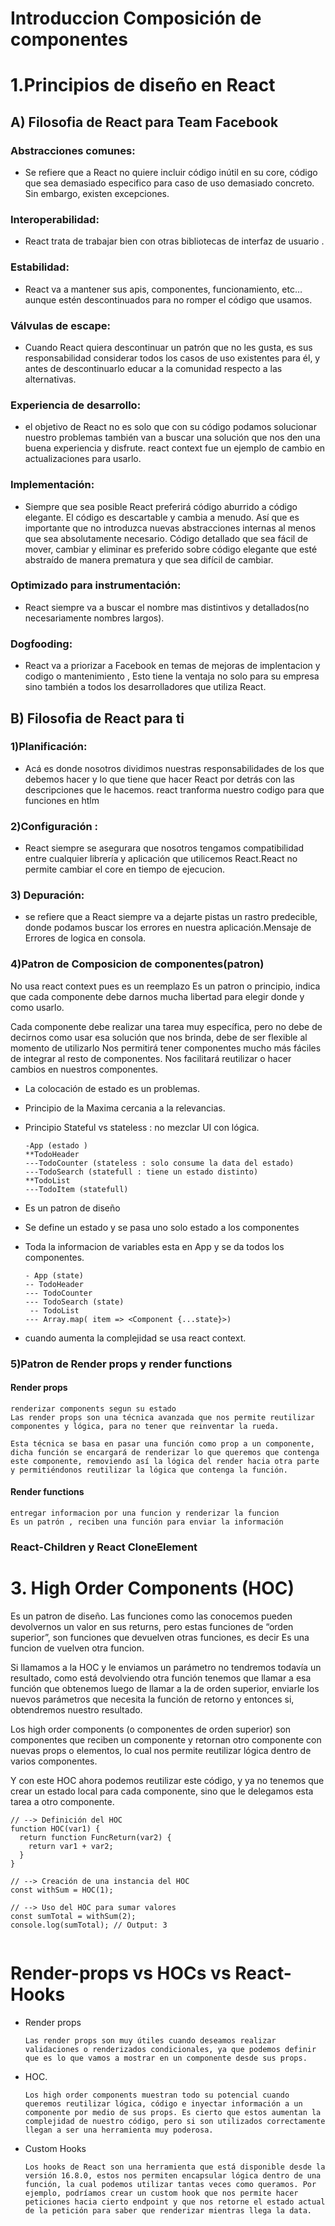 # Introduccion Composición de componentes

# 1.Principios de diseño en React

## A) Filosofia de React para Team Facebook

### Abstracciones comunes:

- Se refiere que a React no quiere incluir código inútil en su core, código que sea demasiado especifico para caso de uso demasiado concreto. Sin embargo, existen excepciones.

### Interoperabilidad:

- React trata de trabajar bien con otras bibliotecas de interfaz de usuario .

### Estabilidad:

- React va a mantener sus apis, componentes, funcionamiento, etc… aunque estén descontinuados para no romper el código que usamos.

### Válvulas de escape:

- Cuando React quiera descontinuar un patrón que no les gusta, es sus responsabilidad considerar todos los casos de uso existentes para él, y antes de descontinuarlo educar a la comunidad respecto a las alternativas.

### Experiencia de desarrollo:

- el objetivo de React no es solo que con su código podamos solucionar nuestro problemas también van a buscar una solución que nos den una buena experiencia y disfrute. react context fue un ejemplo de cambio en actualizaciones para usarlo.

### Implementación:

- Siempre que sea posible React preferirá código aburrido a código elegante. El código es descartable y cambia a menudo. Así que es importante que no introduzca nuevas abstracciones internas al menos que sea absolutamente necesario. Código detallado que sea fácil de mover, cambiar y eliminar es preferido sobre código elegante que esté abstraído de manera prematura y que sea difícil de cambiar.

### Optimizado para instrumentación:

- React siempre va a buscar el nombre mas distintivos y detallados(no necesariamente nombres largos).

### Dogfooding:

- React va a priorizar a Facebook en temas de mejoras de implentacion y codigo o mantenimiento , Esto tiene la ventaja no solo para su empresa sino también a todos los desarrolladores que utiliza React.

## B) Filosofia de React para ti

### 1)Planificación:

- Acá es donde nosotros dividimos nuestras responsabilidades de los que debemos hacer y lo que tiene que hacer React por detrás con las descripciones que le hacemos. react tranforma nuestro codigo para que funciones en htlm

### 2)Configuración :

- React siempre se asegurara que nosotros tengamos compatibilidad entre cualquier librería y aplicación que utilicemos React.React no permite cambiar el core en tiempo de ejecucion.

### 3) Depuración:

- se refiere que a React siempre va a dejarte pistas un rastro predecible, donde podamos buscar los errores en nuestra aplicación.Mensaje de Errores de logica en consola.

### 4)Patron de Composicion de componentes(patron)

No usa react context pues es un reemplazo
Es un patron o principio, indica que cada componente debe darnos mucha libertad para elegir donde y como usarlo.

Cada componente debe realizar una tarea muy específica, pero no debe de decirnos como usar esa solución que nos brinda, debe de ser flexible al momento de utilizarlo Nos permitirá tener componentes mucho más fáciles de integrar al resto de componentes.
Nos facilitará reutilizar o hacer cambios en nuestros componentes.

- La colocación de estado es un problemas.
- Principio de la Maxima cercania a la relevancias.
- Principio Stateful vs stateless : no mezclar UI con lógica.

      -App (estado )
      **TodoHeader
      ---TodoCounter (stateless : solo consume la data del estado)
      ---TodoSearch (statefull : tiene un estado distinto)
      **TodoList
      ---TodoItem (statefull)

- Es un patron de diseño
- Se define un estado y se pasa uno solo estado a los componentes
- Toda la informacion de variables esta en App y se da todos los componentes.

      - App (state)
      -- TodoHeader
      --- TodoCounter
      --- TodoSearch (state)
       -- TodoList
      --- Array.map( item => <Component {...state}>)

- cuando aumenta la complejidad se usa react context.

### 5)Patron de Render props y render functions

#### Render props

    renderizar components segun su estado
    Las render props son una técnica avanzada que nos permite reutilizar componentes y lógica, para no tener que reinventar la rueda.

    Esta técnica se basa en pasar una función como prop a un componente, dicha función se encargará de renderizar lo que queremos que contenga este componente, removiendo así la lógica del render hacia otra parte y permitiéndonos reutilizar la lógica que contenga la función.

#### Render functions

    entregar informacion por una funcion y renderizar la funcion
    Es un patrón , reciben una función para enviar la información

### React-Children y React CloneElement

# 3. High Order Components (HOC)

Es un patron de diseño.
Las funciones como las conocemos pueden devolvernos un valor en sus returns, pero estas funciones de “orden superior”, son funciones que devuelven otras funciones, es decir Es una funcion de vuelven otra funcion.

Si llamamos a la HOC y le enviamos un parámetro no tendremos todavía un resultado, como está devolviendo otra función tenemos que llamar a esa función que obtenemos luego de llamar a la de orden superior, enviarle los nuevos parámetros que necesita la función de retorno y entonces si, obtendremos nuestro resultado.

Los high order components (o componentes de orden superior) son componentes que reciben un componente y retornan otro componente con nuevas props o elementos, lo cual nos permite reutilizar lógica dentro de varios componentes.

Y con este HOC ahora podemos reutilizar este código, y ya no tenemos que crear un estado local para cada componente, sino que le delegamos esta tarea a otro componente.

```
// --> Definición del HOC
function HOC(var1) {
  return function FuncReturn(var2) {
    return var1 + var2;
  }
}

// --> Creación de una instancia del HOC
const withSum = HOC(1);

// --> Uso del HOC para sumar valores
const sumTotal = withSum(2);
console.log(sumTotal); // Output: 3


```

# Render-props vs HOCs vs React-Hooks

- Render props

      Las render props son muy útiles cuando deseamos realizar validaciones o renderizados condicionales, ya que podemos definir que es lo que vamos a mostrar en un componente desde sus props.

- HOC.

      Los high order components muestran todo su potencial cuando queremos reutilizar lógica, código e inyectar información a un componente por medio de sus props. Es cierto que estos aumentan la complejidad de nuestro código, pero si son utilizados correctamente llegan a ser una herramienta muy poderosa.

- Custom Hooks

      Los hooks de React son una herramienta que está disponible desde la versión 16.8.0, estos nos permiten encapsular lógica dentro de una función, la cual podemos utilizar tantas veces como queramos. Por ejemplo, podríamos crear un custom hook que nos permite hacer peticiones hacia cierto endpoint y que nos retorne el estado actual de la petición para saber que renderizar mientras llega la data.
